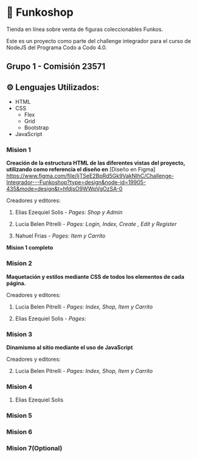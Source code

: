 # 🚀 Funkoshop

Tienda en línea sobre venta de figuras coleccionables Funkos.

Este es un proyecto como parte del challenge integrador para el curso de NodeJS del Programa Codo a Codo 4.0.

## Grupo 1 - Comisión 23571

## ⚙️ Lenguajes Utilizados:

- HTML
- CSS
  - Flex
  - Grid
  - Bootstrap
- JavaScript

### Mision 1

**Creación de la estructura HTML de las diferentes vistas del proyecto, utilizando como referencia el diseño en** [Diseño en Figma]
https://www.figma.com/file/IjTSeE2BpRd5Gk9VakNIhC/Challenge-Integrador---Funkoshop?type=design&node-id=19905-435&mode=design&t=hfdjsO9WWpVgOzSA-0

Creadores y editores:

1. Elias Ezequiel Solis - _Pages: Shop y Admin_

2. Lucia Belen Pitrelli - _Pages: Login, Index, Create , Edit y Register_

3. Nahuel Frias - _Pages: Item y Carrito_

**Mision 1 completo**

### Mision 2

**Maquetación y estilos mediante CSS de todos los elementos de cada página.**

Creadores y editores:

1. Lucia Belen Pitrelli - _Pages: Index, Shop, Item y Carrito_

2. Elias Ezequiel Solis - _Pages:_

### Mision 3

**Dinamismo al sitio mediante el uso de JavaScript**

Creadores y editores:

2. Lucia Belen Pitrelli - _Pages: Index, Shop, Item y Carrito_

### Mision 4

1. Elias Ezequiel Solis

### Mision 5

### Mision 6

### Mision 7(Optional)
